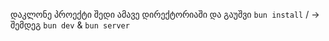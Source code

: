დაკლონე პროექტი შედი ამავე დირექტორიაში და გაუშვი `bun install` / -> შემდეგ `bun dev` & `bun server`